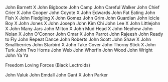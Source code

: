John Barnett
X John Bigboote
John Camp
John Careful Walker
John Chief Crier
X John Cooper
John Coyote
X John Edwards
John Fat Eating
John Fish
X John Fledgling
X John Gomez
John Grim
John Guardian
John Icicle Boy
X John Jones
X John Joseph
John Kim Chi
John Lee
X John Littlejohn
X John Many Jars
John Milton
X John Mud Head
X John Nephew
John Nolan
X John O'Connor
John Omar
X John Parrot
John Rajeesh
John Ready to Fly
John Repeat Dance
John Roberts
John Scott
John Shaw
X John Smallberries
John Starbird
X John Take Cover
John Thorny Stick
X John Turk
John Two Horns
John Web
John Whorfin
John Wood
John Wright
John Ya Ya
 

Freedom Loving Forces (Black Lectroids)

John Valuk
John Emdall
John Gant
X John Parker

